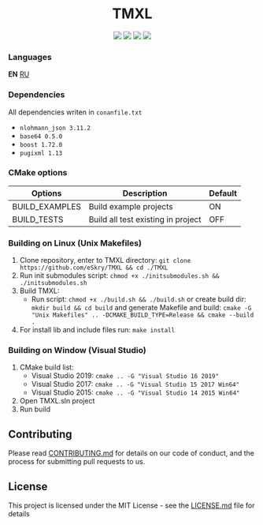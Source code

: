 <h1 align="center">TMXL</h1>

<div align="center">
 <a href="https://travis-ci.com/eSkry/TMXL"><img src="https://travis-ci.com/eSkry/TMXL.svg?branch=TMXL_V1" /></a>
 <a href="https://ci.appveyor.com/project/eSkry/tmxl"><img src="https://ci.appveyor.com/api/projects/status/vgkpvw4dda3ykqia?svg=true" /></a>
 <a href="https://coveralls.io/github/eSkry/TMXL?branch=TMXL_V1"><img src="https://coveralls.io/repos/github/eSkry/TMXL/badge.svg?branch=TMXL_V1" /></a>
 <a href="https://github.com/eSkry/TMXL/blob/TMXL_V1/LICENSE.md"><img src="https://img.shields.io/badge/License-MIT-blue.svg" /></a>
</div>

### Languages
 **EN** [RU](README_RU.md)

### Dependencies
All dependencies writen in `conanfile.txt`
 - `nlohmann_json 3.11.2`
 - `base64 0.5.0`
 - `boost 1.72.0`
 - `pugixml 1.13`

### CMake options
| Options              | Description                        | Default |
|----------------------|------------------------------------|---------|
| BUILD_EXAMPLES       | Build example projects             | ON      |
| BUILD_TESTS          | Build all test existing in project | OFF     |

### Building on Linux (Unix Makefiles)
1. Clone repository, enter to TMXL directory: `git clone https://github.com/eSkry/TMXL && cd ./TMXL`
1. Run init submodules script: `chmod +x ./initsubmodules.sh && ./initsubmodules.sh`
1. Build TMXL:
    - Run script: `chmod +x ./build.sh && ./build.sh` or create build dir: `mkdir build && cd build` and generate Makefile and build: `cmake -G "Unix Makefiles" .. -DCMAKE_BUILD_TYPE=Release && cmake --build .`
1. For install lib and include files run: `make install`

### Building on Window (Visual Studio)
1. CMake build list:
    - Visual Studio 2019: `cmake .. -G "Visual Studio 16 2019"`
    - Visual Studio 2017: `cmake .. -G "Visual Studio 15 2017 Win64"`
    - Visual Studio 2015: `cmake .. -G "Visual Studio 14 2015 Win64"`
1. Open TMXL.sln project
1. Run build

## Contributing
Please read [CONTRIBUTING.md](CONTRIBUTING.md) for details on our code of conduct, and the process for submitting pull requests to us.

## License
This project is licensed under the MIT License - see the [LICENSE.md](LICENSE.md) file for details